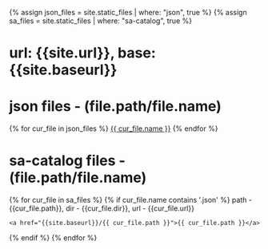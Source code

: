 {% assign json_files = site.static_files | where: "json", true %}
{% assign sa_files = site.static_files | where: "sa-catalog", true %}

# url: {{site.url}}, base: {{site.baseurl}}

# json files - (file.path/file.name)
{% for cur_file in json_files %}
  <a href="{{site.baseurl}}/{{ cur_file.path }}">{{ cur_file.name }}</a>
{% endfor %}

# sa-catalog files - (file.path/file.name)
{% for cur_file in sa_files %}
  {% if cur_file.name contains '.json' %}
    path - {{cur_file.path}}, dir - {{cur_file.dir}}, url - {{cur_file.url}}

    <a href="{{site.baseurl}}/{{ cur_file.path }}">{{ cur_file.path }}</a>

  {% endif %}
{% endfor %}
